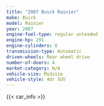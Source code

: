 ```yaml
---
title: "2007 Buick Rainier"
make: Buick
model: Rainier
year: 2007
engine-fuel-type: regular unleaded
engine-hp: 291
engine-cylinders: 6
transmission-type: Automatic
driven-wheels: Rear wheel drive
number-of-doors: 4
market-category: N/A
vehicle-size: Midsize
vehicle-style: 4dr SUV
---
```


{{< car_info >}}

